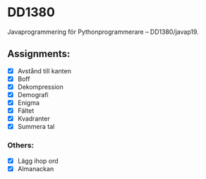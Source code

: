 # DD1380
Javaprogrammering för Pythonprogrammerare – DD1380/javap19.

## Assignments:
- [x] Avstånd till kanten
- [x] Boff
- [x] Dekompression
- [x] Demografi
- [x] Enigma
- [x] Fältet
- [x] Kvadranter
- [x] Summera tal

### Others:
- [x] Lägg ihop ord
- [x] Almanackan
